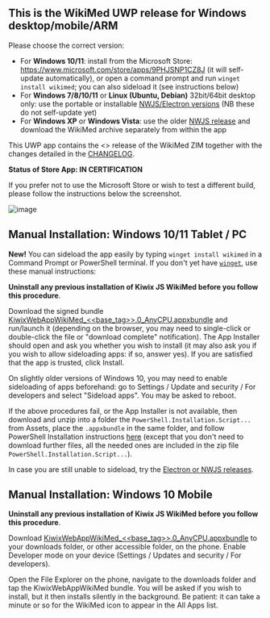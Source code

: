 ## This is the WikiMed UWP release for Windows desktop/mobile/ARM

Please choose the correct version:

* For **Windows 10/11**: install from the Microsoft Store: https://www.microsoft.com/store/apps/9PHJSNP1CZ8J (it will self-update automatically), or open a command prompt and run `winget install wikimed`; you can also sideload it (see instructions below)
* For **Windows 7/8/10/11** or **Linux (Ubuntu, Debian)** 32bit/64bit desktop only: use the portable or installable [NWJS/Electron versions](https://kiwix.github.io/kiwix-js-windows/wikimed-electron.html) (NB these do not self-update yet)
* For **Windows XP** or **Windows Vista**: use the older [NWJS release](https://kiwix.github.io/kiwix-js-windows/kiwix-js-nwjs.html) and download the WikiMed archive separately from within the app

This UWP app contains the <<date>> release of the WikiMed ZIM together with the changes detailed in the [CHANGELOG](https://github.com/kiwix/kiwix-js-windows/blob/Kiwix-JS-WikiMed/CHANGELOG.md).

**Status of Store App: IN CERTIFICATION**

If you prefer not to use the Microsoft Store or wish to test a different build, please follow the instructions below the screenshot.

![image](https://user-images.githubusercontent.com/4304337/118086831-78646100-b3bc-11eb-951d-d6621e5f5ee3.png)

## Manual Installation: Windows 10/11 Tablet / PC

**New!** You can sideload the app easily by typing `winget install wikimed` in a Command Prompt or PowerShell terminal. If you don't yet have [`winget`](https://docs.microsoft.com/en-us/windows/package-manager/winget/), use these manual instructions:

**Uninstall any previous installation of Kiwix JS WikiMed before you follow this procedure**.

Download the signed bundle [KiwixWebAppWikiMed_<<base_tag>>.0_AnyCPU.appxbundle](https://github.com/kiwix/kiwix-js-windows/releases/download/v<<base_tag>>-WikiMed/KiwixWebAppWikiMed_<<base_tag>>.0_AnyCPU.appxbundle) and run/launch it (depending on the browser, you may need to single-click or double-click the file or "download complete" notification). The App Installer should open and ask you whether you wish to install (it may also ask you if you wish to allow sideloading apps: if so, answer yes). If you are satisfied that the app is trusted, click Install.

On slightly older versions of Windows 10, you may need to enable sideloading of apps beforehand: go to Settings / Update and security / For developers and select "Sideload apps". You may be asked to reboot.

If the above procedures fail, or the App Installer is not available, then download and unzip into a folder the `PowerShell.Installation.Script...` from Assets, place the `.appxbundle` in the same folder, and follow PowerShell Installation instructions [here](https://github.com/kiwix/kiwix-js-windows/tree/master/AppPackages#windows-10-tablet--pc) (except that you don't need to download further files, all the needed ones are included in the zip file `PowerShell.Installation.Script...`).

In case you are still unable to sideload, try the [Electron or NWJS releases](https://kiwix.github.io/kiwix-js-windows/wikimed-electron.html).

## Manual Installation: Windows 10 Mobile

**Uninstall any previous installation of Kiwix JS WikiMed before you follow this procedure**.

Download [KiwixWebAppWikiMed_<<base_tag>>.0_AnyCPU.appxbundle](https://github.com/kiwix/kiwix-js-windows/releases/download/v<<base_tag>>-WikiMed/KiwixWebAppWikiMed_<<base_tag>>.0_AnyCPU.appxbundle) to your downloads folder, or other accessible folder, on the phone. Enable Developer mode on your device (Settings / Updates and security / For developers). 

Open the File Explorer on the phone, navigate to the downloads folder and tap the KiwixWebAppWikiMed bundle. You will be asked if you wish to install, but it then installs silently in the background. Be patient: it can take a minute or so for the WikiMed icon to appear in the All Apps list.

